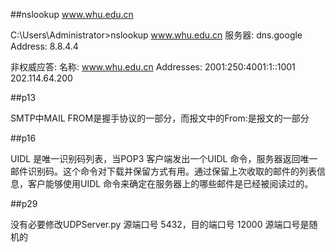 ##nslookup www.whu.edu.cn

C:\Users\Administrator>nslookup www.whu.edu.cn
服务器:  dns.google
Address:  8.8.4.4

非权威应答:
名称:    www.whu.edu.cn
Addresses:  2001:250:4001:1::1001
          202.114.64.200




##p13

SMTP中MAIL FROM是握手协议的一部分，而报文中的From:是报文的一部分

##p16

UIDL 是唯一识别码列表，当POP3 客户端发出一个UIDL 命令，服务器返回唯一邮件识别码。这个命令对下载并保留方式有用。通过保留上次收取的邮件的列表信息，客户能够使用UIDL 命令来确定在服务器上的哪些邮件是已经被阅读过的。

##p29

没有必要修改UDPServer.py
源端口号 5432，目的端口号 12000
源端口号是随机的


